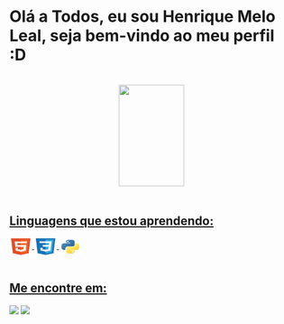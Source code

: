 <h1>Olá a Todos, eu sou Henrique Melo Leal, seja bem-vindo ao meu perfil :D</h1>
<br>

<div align="center">
  <a href="https://github.com/HenriqueMLDEV">
    <img height="180em" width="48%" src="https://github-readme-stats.vercel.app/api/top-langs/?username=HenriqueMLDEV&layout=compact&langs_count=7&theme=dracula"/>
</div>
<br>
  
 <h2>Linguagens que estou aprendendo:</h2>
 <div style="display: inline_block">
 <img align="center" alt="Henrique-HTML" height="30" width="40" src="https://raw.githubusercontent.com/devicons/devicon/master/icons/html5/html5-original.svg">
 <img align="center" alt="Henrique-CSS" height="30" width="40" src="https://raw.githubusercontent.com/devicons/devicon/master/icons/css3/css3-original.svg">
 <img align="center" alt="Henrique-Python" height="30" width="40" src="https://raw.githubusercontent.com/devicons/devicon/master/icons/python/python-original.svg">
</div>
<br>
 
###
  
  <h2>Me encontre em:</h2>
<div> 
 
  <a href = "mailto:hmleal7@gmail.com"><img src="https://img.shields.io/badge/-Gmail-%23333?style=for-the-badge&logo=gmail&logoColor=white" target="_blank"></a>
  <a href="https://www.linkedin.com/in/henrique-m-5a761511b/" target="_blank"><img src="https://img.shields.io/badge/-LinkedIn-%230077B5?style=for-the-badge&logo=linkedin&logoColor=white" target="_blank"></a> 
 </div>
